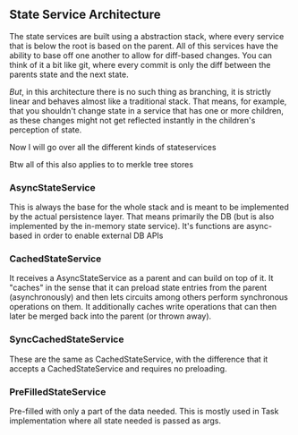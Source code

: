 ## State Service Architecture

The state services are built using a abstraction stack, where every service that is below the root is based on the parent.
All of this services have the ability to base off one another to allow for diff-based changes.
You can think of it a bit like git, where every commit is only the diff between the parents state and the next state.

*But*, in this architecture there is no such thing as branching, it is strictly linear and behaves almost like a traditional stack.
That means, for example, that you shouldn't change state in a service that has one or more children, as these changes might not get reflected instantly in the children's perception of state.

Now I will go over all the different kinds of stateservices

Btw all of this also applies to to merkle tree stores

### AsyncStateService

This is always the base for the whole stack and is meant to be implemented by the actual persistence layer. 
That means primarily the DB (but is also implemented by the in-memory state service).
It's functions are async-based in order to enable external DB APIs

### CachedStateService

It receives a AsyncStateService as a parent and can build on top of it.
It "caches" in the sense that it can preload state entries from the parent (asynchronously) and then lets circuits among others perform synchronous operations on them.
It additionally caches write operations that can then later be merged back into the parent (or thrown away). 

### SyncCachedStateService

These are the same as CachedStateService, with the difference that it accepts a CachedStateService and requires no preloading.

### PreFilledStateService

Pre-filled with only a part of the data needed. This is mostly used in Task implementation where all state needed is passed as args.